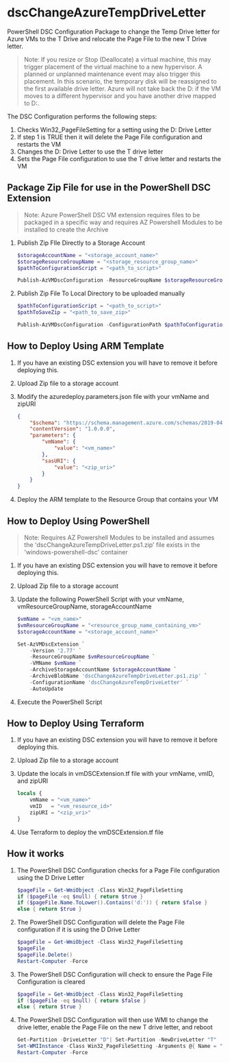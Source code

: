 # dscChangeAzureTempDriveLetter

PowerShell DSC Configuration Package to change the Temp Drive letter for Azure VMs to the T Drive and relocate the Page File to the new T Drive letter.

> Note: If you resize or Stop (Deallocate) a virtual machine, this may trigger placement of the virtual machine to a new hypervisor. A planned or unplanned maintenance event may also trigger this placement. In this scenario, the temporary disk will be reassigned to the first available drive letter. Azure will not take back the D: if the VM moves to a different hypervisor and you have another drive mapped to D:.

The DSC Configuration performs the following steps:

1) Checks Win32_PageFileSetting for a setting using the D: Drive Letter
2) If step 1 is TRUE then it will delete the Page File configuration and restarts the VM
3) Changes the D: Drive Letter to use the T drive letter
4) Sets the Page File configuration to use the T drive letter and restarts the VM

## Package Zip File for use in the PowerShell DSC Extension

> Note: Azure PowerShell DSC VM extension requires files to be packaged in a specific way and requires AZ Powershell Modules to be installed to create the Archive

1) Publish Zip FIle Directly to a Storage Account

    ``` PowerShell
    $storageAccountName = "<storage_account_name>"
    $storageResourceGroupName = "<storage_resource_group_name>"
    $pathToConfigurationScript = "<path_to_script>"

    Publish-AzVMDscConfiguration -ResourceGroupName $storageResourceGroupName -StorageAccountName $storageAccountNam -ConfigurationPath $pathToConfigurationScript -Force
    ```

2) Publish Zip File To Local Directory to be uploaded manually

    ``` PowerShell
    $pathToConfigurationScript = "<path_to_script>"
    $pathToSaveZip = "<path_to_save_zip>"

    Publish-AzVMDscConfiguration -ConfigurationPath $pathToConfigurationScript -OutputArchivePath "$($pathToSaveZip)\dscChangeAzureTempDriveLetter.ps1.zip" -Force
    ```

## How to Deploy Using ARM Template

1) If you have an existing DSC extension you will have to remove it before deploying this.
2) Upload Zip file to a storage account
3) Modify the azuredeploy.parameters.json file with your vmName and zipURI

    ``` JSON
    {
        "$schema": "https://schema.management.azure.com/schemas/2019-04-01/deploymentParameters.json#",
        "contentVersion": "1.0.0.0",
        "parameters": {
            "vmName": {
                "value": "<vm_name>"
            },
            "sasURI": {
                "value": "<zip_uri>"
            }
        }
    }
    ```

4) Deploy the ARM template to the Resource Group that contains your VM

## How to Deploy Using PowerShell

> Note: Requires AZ Powershell Modules to be installed and assumes the 'dscChangeAzureTempDriveLetter.ps1.zip' file exists in the 'windows-powershell-dsc' container

1) If you have an existing DSC extension you will have to remove it before deploying this.
2) Upload Zip file to a storage account
3) Update the following PowerShell Script with your vmName, vmResourceGroupName, storageAccountName

    ``` PowerShell
    $vmName = "<vm_name>"
    $vmResourceGroupName = "<resource_group_name_containing_vm>"
    $storageAccountName = "<storage_account_name>"

    Set-AzVMDscExtension `
        -Version '2.77' `
        -ResourceGroupName $vmResourceGroupName `
        -VMName $vmName `
        -ArchiveStorageAccountName $storageAccountName `
        -ArchiveBlobName 'dscChangeAzureTempDriveLetter.ps1.zip' `
        -ConfigurationName 'dscChangeAzureTempDriveLetter' `
        -AutoUpdate
    ```

4) Execute the PowerShell Script

## How to Deploy Using Terraform

1) If you have an existing DSC extension you will have to remove it before deploying this.
2) Upload Zip file to a storage account
3) Update the locals in vmDSCExtension.tf file with your vmName, vmID, and zipURI

    ``` Terraform
    locals {
        vmName = "<vm_name>" 
        vmID   = "<vm_resource_id>"
        zipURI = "<zip_uri>"
    }
    ```

4) Use Terraform to deploy the vmDSCExtension.tf file

## How it works

1) The PowerShell DSC Configuration checks for a Page File configuration using the D Drive Letter

    ``` PowerShell
    $pageFile = Get-WmiObject -Class Win32_PageFileSetting
    if ($pageFile -eq $null) { return $true }
    if ($pageFile.Name.ToLower().Contains('d:')) { return $false }
    else { return $true }
    ```

2) The PowerShell DSC Configuration will delete the Page File configuration if it is using the D Drive Letter

    ``` PowerShell
    $pageFile = Get-WmiObject -Class Win32_PageFileSetting
    $pageFile
    $pageFile.Delete()
    Restart-Computer -Force
    ```

3) The PowerShell DSC Configuration will check to ensure the Page File Configuration is cleared

    ``` PowerShell
    $pageFile = Get-WmiObject -Class Win32_PageFileSetting
    if ($pageFile -eq $null) { return $false }
    else { return $true }
    ```

4) The PowerShell DSC Configuration will then use WMI to change the drive letter, enable the Page File on the new T drive letter, and reboot

    ``` PowerShell
    Get-Partition -DriveLetter "D"| Set-Partition -NewDriveLetter "T"
    Set-WMIInstance -Class Win32_PageFileSetting -Arguments @{ Name = "T:\pagefile.sys"; MaximumSize = 0; }
    Restart-Computer -Force
    ```
